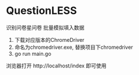# QuestionLESS
识别问卷星问卷 批量模拟填入数据

1. 下载对应版本的ChromeDriver
2. 命名为chromedriver.exe, 替换项目下chromedriver
3. go run main.go

浏览器打开 http://localhost/index 即可使用
